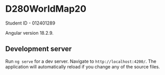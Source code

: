 # D280WorldMap20

Student ID - 012401289

Angular version 18.2.9.

## Development server

Run `ng serve` for a dev server. Navigate to `http://localhost:4200/`. The application will automatically reload if you change any of the source files.
